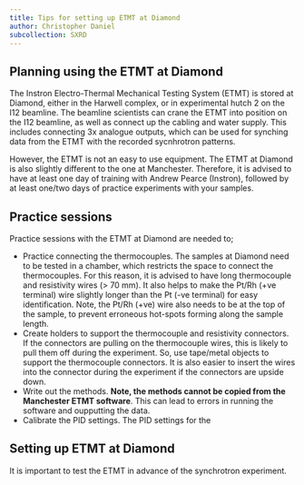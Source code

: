 ```yaml
---
title: Tips for setting up ETMT at Diamond
author: Christopher Daniel
subcollection: SXRD
---
```


## Planning using the ETMT at Diamond

The Instron Electro-Thermal Mechanical Testing System (ETMT) is stored at Diamond, either in the Harwell complex, or in experimental hutch 2 on the I12 beamline. The beamline scientists can crane the ETMT into position on the I12 beamline, as well as connect up the cabling and water supply. This includes connecting 3x analogue outputs, which can be used for synching data from the ETMT with the recorded sycnhrotron patterns.

However, the ETMT is not an easy to use equipment. The ETMT at Diamond is also slightly different to the one at Manchester. Therefore, it is advised to have at least one day of training with Andrew Pearce (Instron), followed by at least one/two days of practice experiments with your samples. 

## Practice sessions

Practice sessions with the ETMT at Diamond are needed to;

- Practice connecting the thermocouples. The samples at Diamond need to be tested in a chamber, which restricts the space to connect the thermocouples. For this reason, it is advised to have long thermocouple and resistivity wires (> 70 mm). It also helps to make the Pt/Rh (+ve terminal) wire slightly longer than the Pt (-ve terminal) for easy identification. Note, the Pt/Rh (+ve) wire also needs to be at the top of the sample, to prevent erroneous hot-spots forming along the sample length.  
- Create holders to support the thermocouple and resistivity connectors. If the connectors are pulling on the thermocouple wires, this is likely to pull them off during the experiment. So, use tape/metal objects to support the thermocouple connectors. It is also easier to insert the wires into the connector during the experiment if the connectors are upside down.
- Write out the methods. **Note, the methods cannot be copied from the Manchester ETMT software**. This can lead to errors in running the software and oupputting the data.
- Calibrate the PID settings. The PID settings for the 

## Setting up ETMT at Diamond

It is important to test the ETMT in advance of the synchrotron experiment.

